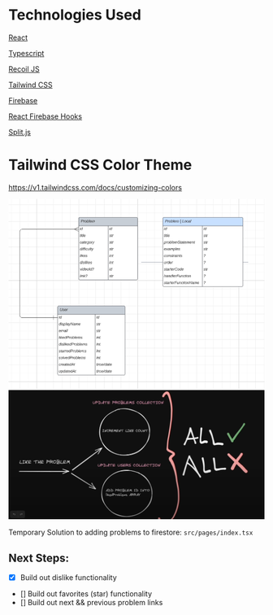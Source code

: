# Technologies Used

[React](https://react.dev/)

[Typescript](https://www.typescriptlang.org/docs/handbook/react.html)

[Recoil JS](https://recoiljs.org/)

[Tailwind CSS](https://tailwindcss.com/)

[Firebase](https://firebase.google.com/)

[React Firebase Hooks](https://github.com/CSFrequency/react-firebase-hooks/tree/master/auth)

[Split.js](https://split.js.org/)

# Tailwind CSS Color Theme
https://v1.tailwindcss.com/docs/customizing-colors


![ERD Draft](./images/ERD-Draft.png)
![Like Button Transactions](./images/likeButtonTransactions.png)

Temporary Solution to adding problems to firestore: `src/pages/index.tsx`

## Next Steps:

- [x] Build out dislike functionality 
- [] Build out favorites (star) functionality
- [] Build out next && previous problem links




